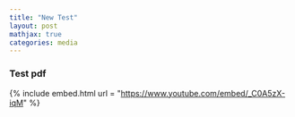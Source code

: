 ```yaml
---
title: "New Test"
layout: post
mathjax: true
categories: media
---
```


### Test pdf

<object data="assets/LatexSymbols.pdf" width="1000" height="500" type='application/pdf'/>
 
 {% include embed.html url = "https://www.youtube.com/embed/_C0A5zX-iqM" %}
 
 <object data="{{ site.url }}{{ site.baseurl }}/assets/LatexSymbols.pdf" width="1000" height="500" type="application/pdf"></object>
 
